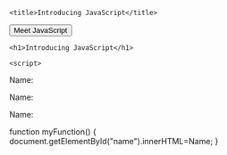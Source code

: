 <!DOCTYPE html>

<html>

  <head>

    <title>Introducing JavaScript</title>

  </head>

  <body>
  
  <button type="button">Meet JavaScript</button>


    <h1>Introducing JavaScript</h1>
    
    <script>
  
  <p>Name: </p>
  
  <p>Name: <span></span></p>
  
  <p>Name: <span id="name"></span></p>
  
  function myFunction()
  {
    document.getElementById("name").innerHTML=Name;
  }
  
  
  </script>
  
      
  
  </body>

</html>
